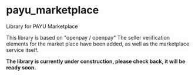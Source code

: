# payu_marketplace
Library for PAYU Marketplace

This library is based on "openpay / openpay"
The seller verification elements for the market place have been added, as well as the marketplace service itself.

__The library is currently under construction, please check back, it will be ready soon.__